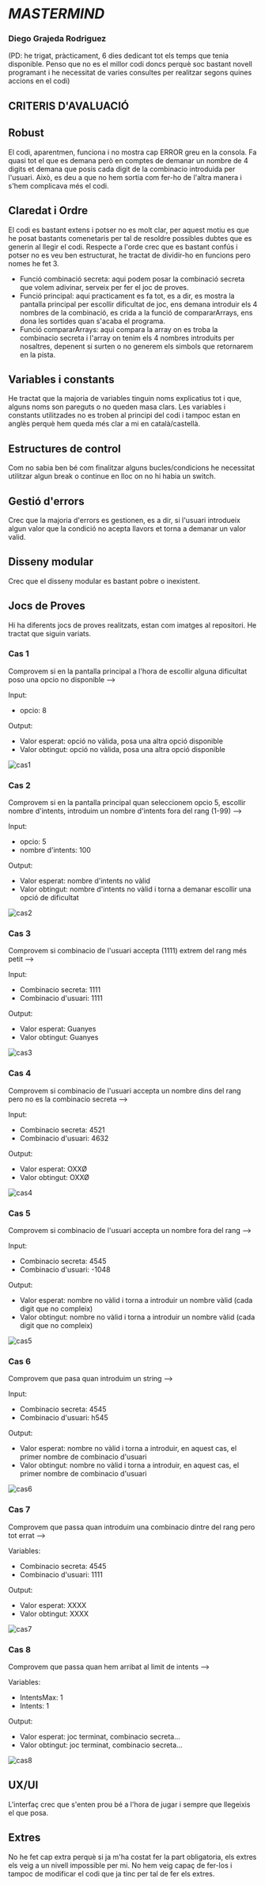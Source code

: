 # *MASTERMIND*
### Diego Grajeda Rodriguez
(PD: he trigat, pràcticament, 6 dies dedicant tot els temps que tenia disponible. Penso que no es el millor codi doncs perquè soc bastant novell programant i he necessitat de varies consultes per realitzar segons quines accions en el codi) 

## CRITERIS D'AVALUACIÓ
## Robust
El codi, aparentmen, funciona i no mostra cap ERROR greu en la consola. Fa quasi tot el que es demana però en comptes de demanar un nombre de 4 digits et demana que posis cada digit de la combinacio introduida per l'usuari. Això, es deu a que no hem sortia com fer-ho de l'altra manera i s'hem complicava més el codi.

## Claredat i Ordre
El codi es bastant extens i potser no es molt clar, per aquest motiu es que he posat bastants comenetaris per tal de resoldre possibles dubtes que es generin al llegir el codi.
Respecte a l'orde crec que es bastant confús i potser no es veu ben estructurat, he tractat de dividir-ho en funcions pero nomes he fet 3.
- Funció combinació secreta: aqui podem posar la combinació secreta que volem adivinar, serveix per fer el joc de proves.
- Funció principal: aqui practicament es fa tot, es a dir, es mostra la pantalla principal per escollir dificultat de joc, ens demana introduir els 4 nombres de la combinació, es crida a la funció de compararArrays, ens dona les sortides quan s'acaba el programa.
- Funció compararArrays: aqui compara la array on es troba la combinacio secreta i l'array on tenim els 4 nombres introduits per nosaltres, depenent si surten o no generem els simbols que retornarem en la pista.

## Variables i constants
He tractat que la majoria de variables tinguin noms explicatius tot i que, alguns noms son pareguts o no queden masa clars. Les variables i constants utilitzades no es troben al principi del codi i tampoc estan en anglès perquè hem queda més clar a mi en català/castellà.

## Estructures de control
Com no sabia ben bé com finalitzar alguns bucles/condicions he necessitat utilitzar algun break o continue en lloc on no hi habia un switch.

## Gestió d'errors
Crec que la majoria d'errors es gestionen, es a dir, si l'usuari introdueix algun valor que la condició no acepta llavors et torna a demanar un valor valid.

## Disseny modular
Crec que el disseny modular es bastant pobre o inexistent.

## Jocs de Proves
Hi ha diferents jocs de proves realitzats, estan com imatges al repositori.
He tractat que siguin variats.

### Cas 1

Comprovem si en la pantalla principal a l'hora de escollir alguna dificultat poso una opcio no disponible -->

Input:
- opcio: 8

Output:
- Valor esperat: opció no vàlida, posa una altra opció disponible
- Valor obtingut: opció no vàlida, posa una altra opció disponible


![cas1]()


### Cas 2

Comprovem si en la pantalla principal quan seleccionem opcio 5, escollir nombre d'intents, introduim un nombre d'intents fora del rang (1-99) -->

Input:
- opcio: 5
- nombre d'intents: 100

Output:
- Valor esperat: nombre d'intents no vàlid
- Valor obtingut: nombre d'intents no vàlid i torna a demanar escollir una opció de dificultat


![cas2]()


### Cas 3

Comprovem si combinacio de l'usuari accepta (1111) extrem del rang més petit -->

Input:
- Combinacio secreta: 1111
- Combinacio d'usuari: 1111

Output:
- Valor esperat: Guanyes
- Valor obtingut: Guanyes


![cas3]()


### Cas 4

Comprovem si combinacio de l'usuari accepta un nombre dins del rang pero no es la combinacio secreta -->

Input:
- Combinacio secreta: 4521
- Combinacio d'usuari: 4632

Output:
- Valor esperat: OXXØ
- Valor obtingut: OXXØ


![cas4]()


### Cas 5

Comprovem si combinacio de l'usuari accepta un nombre fora del rang -->

Input:
- Combinacio secreta: 4545
- Combinacio d'usuari: -1048

Output:
- Valor esperat: nombre no vàlid i torna a introduir un nombre vàlid (cada digit que no compleix)
- Valor obtingut: nombre no vàlid i torna a introduir un nombre vàlid (cada digit que no compleix)


![cas5]()


### Cas 6

Comprovem que pasa quan introduim un string -->

Input:
- Combinacio secreta: 4545
- Combinacio d'usuari: h545

Output:
- Valor esperat: nombre no vàlid i torna a introduir, en aquest cas, el primer nombre de combinacio d'usuari
- Valor obtingut: nombre no vàlid i torna a introduir, en aquest cas, el primer nombre de combinacio d'usuari


![cas6]()


### Cas 7

Comprovem que passa quan introduim una combinacio dintre del rang pero tot errat -->

Variables:
- Combinacio secreta: 4545
- Combinacio d'usuari: 1111

Output:
- Valor esperat: XXXX
- Valor obtingut: XXXX


![cas7]()


### Cas 8

Comprovem que passa quan hem arribat al limit de intents -->

Variables:
- IntentsMax: 1
- Intents: 1

Output:
- Valor esperat: joc terminat, combinacio secreta...
- Valor obtingut: joc terminat, combinacio secreta...


![cas8](/img/cas8.png)

## UX/UI
L'interfaç crec que s'enten prou bé a l'hora de jugar i sempre que llegeixis el que posa.

## Extres
No he fet cap extra perquè si ja m'ha costat fer la part obligatoria, els extres els veig a un nivell impossible per mi. No hem veig capaç de fer-los i tampoc de modificar el codi que ja tinc per tal de fer els extres.
